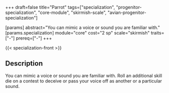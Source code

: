 +++
draft=false
title="Parrot"
tags=["specialization", "progenitor-specialization", "core-module", "skirmish-scale", "avian-progenitor-specialization"]

[params]
  abstract="You can mimic a voice or sound you are familiar with."
  [params.specialization]
    module="core"
    cost="2 sp"
    scale="skirmish"
    traits=["-"]
    prereq=["-"]
+++

{{< specialization-front >}}

## Description

You can mimic a voice or sound you are familiar with. Roll an additional skill die on a contest to deceive or pass your voice off as another or a particular sound.


